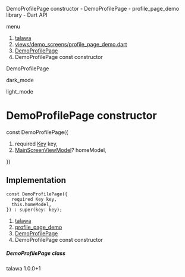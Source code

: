 




DemoProfilePage constructor - DemoProfilePage - profile\_page\_demo library - Dart API







menu

1. [talawa](../../index.html)
2. [views/demo\_screens/profile\_page\_demo.dart](../../views_demo_screens_profile_page_demo/views_demo_screens_profile_page_demo-library.html)
3. [DemoProfilePage](../../views_demo_screens_profile_page_demo/DemoProfilePage-class.html)
4. DemoProfilePage const constructor

DemoProfilePage


dark\_mode

light\_mode




# DemoProfilePage constructor


const
DemoProfilePage({

1. required [Key](https://api.flutter.dev/flutter/foundation/Key-class.html) key,
2. [MainScreenViewModel](../../view_model_main_screen_view_model/MainScreenViewModel-class.html)? homeModel,

})

## Implementation

```
const DemoProfilePage({
  required Key key,
  this.homeModel,
}) : super(key: key);
```

 


1. [talawa](../../index.html)
2. [profile\_page\_demo](../../views_demo_screens_profile_page_demo/views_demo_screens_profile_page_demo-library.html)
3. [DemoProfilePage](../../views_demo_screens_profile_page_demo/DemoProfilePage-class.html)
4. DemoProfilePage const constructor

##### DemoProfilePage class





talawa
1.0.0+1







